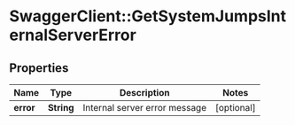 # SwaggerClient::GetSystemJumpsInternalServerError

## Properties
Name | Type | Description | Notes
------------ | ------------- | ------------- | -------------
**error** | **String** | Internal server error message | [optional] 


